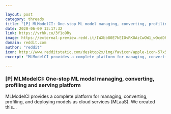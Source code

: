 ```yaml
---

layout: post
category: threads
title: "[P] MLModelCI: One-stop ML model managing, converting, profiling and serving platform"
date: 2020-06-09 12:17:32
link: https://vrhk.co/3f1o9Ry
image: https://external-preview.redd.it/IWXbb80E7kEIOvRKOAzCwOW1_wDcdDhjPJFNrZEXKJM.jpg?width=204&height=106.806282723&auto=webp&crop=204:106.806282723,smart&s=034431a78817a0a88cf7b594fb80506524f6b3f6
domain: reddit.com
author: "reddit"
icon: http://www.redditstatic.com/desktop2x/img/favicon/apple-icon-57x57.png
excerpt: "MLModelCI provides a complete platform for managing, converting, profiling, and deploying models as cloud services (MLaaS). We created this..."

---
```


### [P] MLModelCI: One-stop ML model managing, converting, profiling and serving platform

MLModelCI provides a complete platform for managing, converting, profiling, and deploying models as cloud services (MLaaS). We created this...